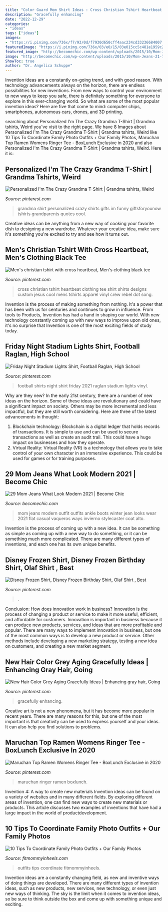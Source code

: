 ```yaml
---
title: "Color Guard Mom Shirt Ideas : Cross Christian Tshirt Heartbeat Clothing Tee Shirt Shirts Designs Custom Jesus Cool Mens Tshirts Apparel Vinyl Crew Rebel Dot Song"
description: "Gracefully enhancing"
date: "2022-12-29"
categories:
- "ideas"
tags: ["ideas"]
images:
- "https://i.pinimg.com/736x/f7/93/0d/f7930d650cff4aac234cd33236684007.jpg"
featuredImage: "https://i.pinimg.com/736x/03/e0/15/03e015cc5c481e1959c28d8f4d23c780.jpg"
featured_image: "http://becomechic.com/wp-content/uploads/2015/10/Mom-Jeans-21-701x1052.jpg"
image: "http://becomechic.com/wp-content/uploads/2015/10/Mom-Jeans-21-701x1052.jpg"
ShowToc: true
author: "Dr. Angelica Schuppe"
---
```



Invention ideas are a constantly on-going trend, and with good reason. With technology advancements always on the horizon, there are endless possibilities for new inventions. From new ways to control your environment to new ways to keep you safe, there is definitely something for everyone to explore in this ever-changing world. So what are some of the most popular invention ideas? Here are five that come to mind: computer chips, smartphones, autonomous cars, drones, and 3D printing.

	

		
searching about Personalized I&#039;m The Crazy Grandma T-Shirt | Grandma tshirts, Weird you've visit to the right page. We have 8 Images about Personalized I&#039;m The Crazy Grandma T-Shirt | Grandma tshirts, Weird like 10 Tips To Coordinate Family Photo Outfits + Our Family Photos, Maruchan Top Ramen Womens Ringer Tee - BoxLunch Exclusive in 2020 and also Personalized I&#039;m The Crazy Grandma T-Shirt | Grandma tshirts, Weird. Here it is:
		
    
## Personalized I&#039;m The Crazy Grandma T-Shirt | Grandma Tshirts, Weird

<img loading=lazy src="https://i.pinimg.com/736x/97/2d/b8/972db8a167a5867655ab92427cdfe722.jpg" onerror="this.onerror=null;this.src='https://tse4.mm.bing.net/th?id=OIP.ak35HvEy5HIGS4Codf_TFwHaHa&amp;pid=15.1';" alt="Personalized I&#039;m The Crazy Grandma T-Shirt | Grandma tshirts, Weird">

_Source: pinterest.com_

>grandma shirt personalized crazy shirts gifts im funny giftsforyounow tshirts grandparents quotes cool. 

	

Creative ideas can be anything from a new way of cooking your favorite dish to designing a new wardrobe. Whatever your creative idea, make sure it's something you're excited to try and see how it turns out.

    
## Men&#039;s Christian Tshirt With Cross Heartbeat, Men&#039;s Clothing Black Tee

<img loading=lazy src="https://i.pinimg.com/736x/b8/01/3a/b8013ab6c25b68a9ab8c3364460bfe16.jpg" onerror="this.onerror=null;this.src='https://tse3.mm.bing.net/th?id=OIP.tPTgCtbZVvN7LfAt69FHAgHaKd&amp;pid=15.1';" alt="Men&#039;s christian tshirt with cross heartbeat, Men&#039;s clothing black tee">

_Source: pinterest.com_

>cross christian tshirt heartbeat clothing tee shirt shirts designs custom jesus cool mens tshirts apparel vinyl crew rebel dot song. 

	

Invention is the process of making something from nothing. It's a power that has been with us for centuries and continues to grow in influence. From tools to Products, Invention has had a hand in shaping our world. With new technology constantly coming up with new ways to improve upon old ones, it's no surprise that Invention is one of the most exciting fields of study today.

    
## Friday Night Stadium Lights Shirt, Football Raglan, High School

<img loading=lazy src="https://i.pinimg.com/736x/2f/dd/4d/2fdd4ddbece0169dc9ce21e39f1f3ba1.jpg" onerror="this.onerror=null;this.src='https://tse3.mm.bing.net/th?id=OIP.qiq8XjdH6A0MPH84LGyBAgHaGO&amp;pid=15.1';" alt="Friday Night Stadium Lights Shirt, Football Raglan, High School">

_Source: pinterest.com_

>football shirts night shirt friday 2021 raglan stadium lights vinyl. 

	

Why are they new?
In the early 21st century, there are a number of new ideas on the horizon. Some of these ideas are revolutionary and could have a significant impact on society. Others may be more incremental and less impactful, but they are still worth considering. Here are three of the latest advancements in thought: 
1) Blockchain technology: Blockchain is a digital ledger that holds records of transactions. It is simple to use and can be used to secure transactions as well as create an audit trail. This could have a huge impact on businesses and how they operate. 
2) Virtual Reality: Virtual Reality (VR) is a technology that allows you to take control of your own character in an immersive experience. This could be used for games or for training purposes.

    
## 29 Mom Jeans What Look Modern 2021 | Become Chic

<img loading=lazy src="http://becomechic.com/wp-content/uploads/2015/10/Mom-Jeans-21-701x1052.jpg" onerror="this.onerror=null;this.src='https://tse4.mm.bing.net/th?id=OIP.T3KmwoYMCcNPq9BFWMPFEwHaLH&amp;pid=15.1';" alt="29 Mom Jeans What Look Modern 2021 | Become Chic">

_Source: becomechic.com_

>mom jeans modern outfit outfits ankle boots winter jean looks wear 2021 flat casual vaqueros ways invierno stylecaster coat alto. 

	

Invention is the process of coming up with a new idea. It can be something as simple as coming up with a new way to do something, or it can be something much more complicated. There are many different types of inventions, and each one has its own unique benefits.

    
## Disney Frozen Shirt, Disney Frozen Birthday Shirt, Olaf Shirt , Best

<img loading=lazy src="https://i.pinimg.com/736x/f7/93/0d/f7930d650cff4aac234cd33236684007.jpg" onerror="this.onerror=null;this.src='https://tse1.mm.bing.net/th?id=OIP.jNFEb_d-BG4DM6m-QjPPNAHaHn&amp;pid=15.1';" alt="Disney Frozen Shirt, Disney Frozen Birthday Shirt, Olaf Shirt , Best">

_Source: pinterest.com_

>. 

	

Conclusion: How does innovation work in business?
Innovation is the process of changing a product or service to make it more useful, efficient, and affordable for customers. Innovation is important in business because it can produce new products, services, and ideas that are more profitable and popular. There are many ways to implement innovation in business, but one of the most common ways is to develop a new product or service. Other methods include developing a new marketing strategy, testing a new idea on customers, and creating a new market segment.

    
## New Hair Color Grey Aging Gracefully Ideas | Enhancing Gray Hair, Going

<img loading=lazy src="https://i.pinimg.com/736x/03/e0/15/03e015cc5c481e1959c28d8f4d23c780.jpg" onerror="this.onerror=null;this.src='https://tse2.mm.bing.net/th?id=OIP.-KgXUKSOK6_B4IZDwnr1cgAAAA&amp;pid=15.1';" alt="New Hair Color Grey Aging Gracefully Ideas | Enhancing gray hair, Going">

_Source: pinterest.com_

>gracefully enhancing. 

	

Creative art is not a new phenomena, but it has become more popular in recent years. There are many reasons for this, but one of the most important is that creativity can be used to express yourself and your ideas. It can also help you find solutions to problems.

    
## Maruchan Top Ramen Womens Ringer Tee - BoxLunch Exclusive In 2020

<img loading=lazy src="https://i.pinimg.com/736x/aa/19/2e/aa192e37d73edf1a45cf258f39f8725a.jpg" onerror="this.onerror=null;this.src='https://tse4.mm.bing.net/th?id=OIP.DuemqSgnM3_-3bEV5gR2KwHaJ_&amp;pid=15.1';" alt="Maruchan Top Ramen Womens Ringer Tee - BoxLunch Exclusive in 2020">

_Source: pinterest.com_

>maruchan ringer ramen boxlunch. 

	

Invention 4: A way to create new materials
Invention ideas can be found on a variety of websites and in many different fields. By exploring different areas of invention, one can find new ways to create new materials or products. This article discusses two examples of inventions that have had a large impact in the world of productdevelopment.

    
## 10 Tips To Coordinate Family Photo Outfits + Our Family Photos

<img loading=lazy src="http://www.fitmommyinheels.com/wp-content/uploads/2017/12/IMG_1277-e1515077530238.jpg" onerror="this.onerror=null;this.src='https://tse4.mm.bing.net/th?id=OIP.yaK_EfnFfg9sHHj4QV_5QAHaLH&amp;pid=15.1';" alt="10 Tips To Coordinate Family Photo Outfits + Our Family Photos">

_Source: fitmommyinheels.com_

>outfits tips coordinate fitmommyinheels. 

	

Invention ideas are a constantly changing field, as new and inventive ways of doing things are developed. There are many different types of invention ideas, such as new products, new services, new technology, or even just new ways of thinking. The sky is the limit when it comes to invention ideas, so be sure to think outside the box and come up with something unique and exciting.

